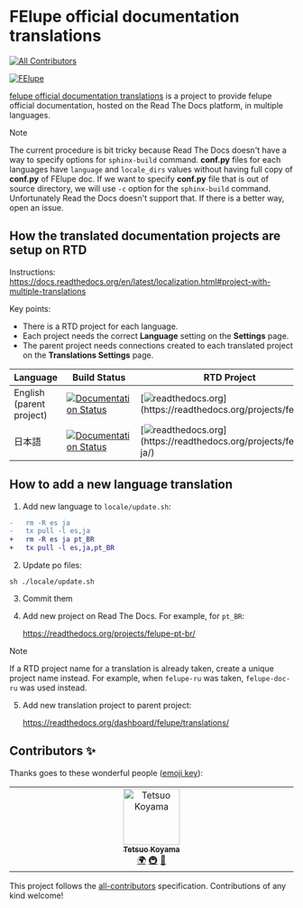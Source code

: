 # FElupe official documentation translations

<!-- ALL-CONTRIBUTORS-BADGE:START - Do not remove or modify this section -->

[![All Contributors](https://img.shields.io/badge/all_contributors-1-orange.svg?style=flat-square)](#contributors-)

<!-- ALL-CONTRIBUTORS-BADGE:END -->

[![FElupe](https://img.shields.io/badge/%F0%9F%94%8D-FElupe-white?style=flat-square)](https://felupe.readthedocs.io)

[felupe official documentation translations](https://github.com/tkoyama010/felupe-doc-translations) is a project to provide felupe official documentation, hosted on
the Read The Docs platform, in multiple languages.

> [!NOTE]
> The current procedure is bit tricky because Read The Docs
> doesn't have a way to specify options for `sphinx-build` command.
> **conf.py** files for each languages have `language` and `locale_dirs`
> values without having full copy of **conf.py** of FElupe doc. If we want
> to specify **conf.py** file that is out of source directory, we will use
> `-c` option for the `sphinx-build` command. Unfortunately Read the Docs
> doesn't support that. If there is a better way, open an issue.

## How the translated documentation projects are setup on RTD

Instructions:
https://docs.readthedocs.org/en/latest/localization.html#project-with-multiple-translations

Key points:

- There is a RTD project for each language.
- Each project needs the correct **Language** setting on the
  **Settings** page.
- The parent project needs connections created to each translated
  project on the **Translations Settings** page.

| Language                 | Build Status                                                                                                                                          | RTD Project                                                                                                                | Transifex                                                                                                                           |
| :----------------------- | ----------------------------------------------------------------------------------------------------------------------------------------------------- | -------------------------------------------------------------------------------------------------------------------------- | ----------------------------------------------------------------------------------------------------------------------------------- |
| English (parent project) | [![Documentation Status](https://readthedocs.org/projects/felupe/badge/?version=latest)](https://felupe.readthedocs.io/en/latest/?badge=latest)       | [![readthedocs.org](https://img.shields.io/badge/readthedocs-en-ff7964.svg?)](https://readthedocs.org/projects/felupe/)    |                                                                                                                                     |
| 日本語                   | [![Documentation Status](https://readthedocs.org/projects/felupe-ja/badge/?version=latest)](https://felupe-ja.readthedocs.io/ja/latest/?badge=latest) | [![readthedocs.org](https://img.shields.io/badge/readthedocs-ja-ff7964.svg?)](https://readthedocs.org/projects/felupe-ja/) | [![Transifex](https://img.shields.io/badge/Transifex-ja-blue.svg?)](https://app.transifex.com/tkoyama010/felupe-doc/translate/#/ja) |

## How to add a new language translation

1.  Add new language to `locale/update.sh`:

```diff
-   rm -R es ja
-   tx pull -l es,ja
+   rm -R es ja pt_BR
+   tx pull -l es,ja,pt_BR
```

2.  Update po files:

```
sh ./locale/update.sh
```

3.  Commit them

4.  Add new project on Read The Docs. For example, for `pt_BR`:

    https://readthedocs.org/projects/felupe-pt-br/

> [!NOTE]
> If a RTD project name for a translation is already taken,
> create a unique project name instead. For example, when `felupe-ru`
> was taken, `felupe-doc-ru` was used instead.

5.  Add new translation project to parent project:

    https://readthedocs.org/dashboard/felupe/translations/

## Contributors ✨

Thanks goes to these wonderful people ([emoji key](https://allcontributors.org/docs/en/emoji-key)):

<!-- ALL-CONTRIBUTORS-LIST:START - Do not remove or modify this section -->
<!-- prettier-ignore-start -->
<!-- markdownlint-disable -->
<table>
  <tbody>
    <tr>
      <td align="center" valign="top" width="14.28%"><a href="https://github.com/tkoyama010"><img src="https://avatars.githubusercontent.com/u/7513610?v=4?s=100" width="100px;" alt="Tetsuo Koyama"/><br /><sub><b>Tetsuo Koyama</b></sub></a><br /><a href="#translation-tkoyama010" title="Translation">🌍</a> <a href="#infra-tkoyama010" title="Infrastructure (Hosting, Build-Tools, etc)">🚇</a> <a href="https://github.com/tkoyama010/felupe-doc-translations/commits?author=tkoyama010" title="Documentation">📖</a></td>
    </tr>
  </tbody>
</table>

<!-- markdownlint-restore -->
<!-- prettier-ignore-end -->

<!-- ALL-CONTRIBUTORS-LIST:END -->

This project follows the [all-contributors](https://github.com/all-contributors/all-contributors) specification. Contributions of any kind welcome!
